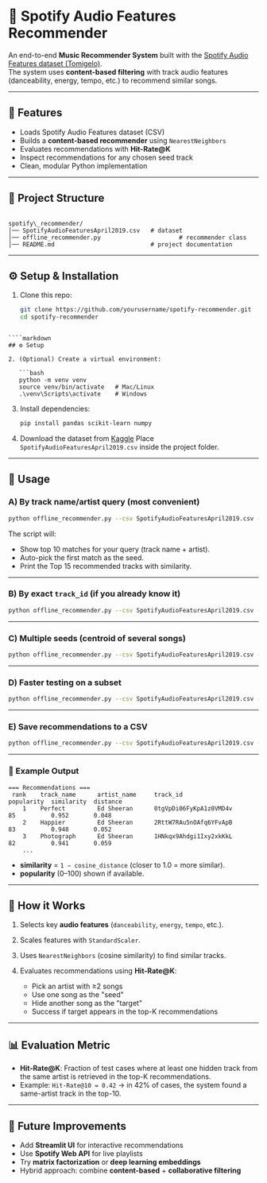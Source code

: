 # 🎵 Spotify Audio Features Recommender

An end-to-end **Music Recommender System** built with the [Spotify Audio Features dataset (Tomigelo)](https://www.kaggle.com/datasets/tomigelo/spotify-audio-features).  
The system uses **content-based filtering** with track audio features (danceability, energy, tempo, etc.) to recommend similar songs.

---

## 📌 Features
- Loads Spotify Audio Features dataset (CSV)
- Builds a **content-based recommender** using `NearestNeighbors`
- Evaluates recommendations with **Hit-Rate@K**
- Inspect recommendations for any chosen seed track
- Clean, modular Python implementation

---

## 📂 Project Structure
```

spotify\_recommender/
│── SpotifyAudioFeaturesApril2019.csv   # dataset
│── offline_recommender.py                      # recommender class
│── README.md                           # project documentation

````

---

## ⚙️ Setup & Installation

1. Clone this repo:
   ```bash
   git clone https://github.com/yourusername/spotify-recommender.git
   cd spotify-recommender
````

````markdown
## ⚙️ Setup

2. (Optional) Create a virtual environment:

   ```bash
   python -m venv venv
   source venv/bin/activate   # Mac/Linux
   .\venv\Scripts\activate    # Windows
````

3. Install dependencies:

   ```bash
   pip install pandas scikit-learn numpy
   ```

4. Download the dataset from [Kaggle](https://www.kaggle.com/datasets/tomigelo/spotify-audio-features)
   Place `SpotifyAudioFeaturesApril2019.csv` inside the project folder.

---

## 🚀 Usage

### A) By track name/artist query (most convenient)

```bash
python offline_recommender.py --csv SpotifyAudioFeaturesApril2019.csv --seed-query "shape of you" --top 15
```

The script will:

* Show top 10 matches for your query (track name + artist).
* Auto-pick the first match as the seed.
* Print the Top 15 recommended tracks with similarity.

---

### B) By exact `track_id` (if you already know it)

```bash
python offline_recommender.py --csv SpotifyAudioFeaturesApril2019.csv --seed-id 5cj54CVe4pQZ9cUKgbsZrG --top 10
```

---

### C) Multiple seeds (centroid of several songs)

```bash
python offline_recommender.py --csv SpotifyAudioFeaturesApril2019.csv --multi-seed-ids 5cj54CVe4pQZ9cUKgbsZrG,2yLy4mD9TIHOzHKn3gOhuw --top 20
```

---

### D) Faster testing on a subset

```bash
python offline_recommender.py --csv SpotifyAudioFeaturesApril2019.csv --seed-query "arijit singh" --top 10 --subset 50000
```

---

### E) Save recommendations to a CSV

```bash
python offline_recommender.py --csv SpotifyAudioFeaturesApril2019.csv --seed-query "dil diyan gallan" --top 25 --out recs.csv
```

---

### 🔎 Example Output

```
=== Recommendations ===
 rank    track_name      artist_name     track_id                     popularity  similarity  distance
    1    Perfect         Ed Sheeran      0tgVpDi06FyKpA1z0VMD4v       85          0.952       0.048
    2    Happier         Ed Sheeran      2RttW7RAu5nOAfq6YFvApB       83          0.948       0.052
    3    Photograph      Ed Sheeran      1HNkqx9Ahdgi1Ixy2xkKkL       82          0.941       0.059
    ...
```

* **similarity** = `1 − cosine_distance` (closer to 1.0 = more similar).
* **popularity** (0–100) shown if available.

---

## 🧠 How it Works

1. Selects key **audio features** (`danceability`, `energy`, `tempo`, etc.).
2. Scales features with `StandardScaler`.
3. Uses `NearestNeighbors` (cosine similarity) to find similar tracks.
4. Evaluates recommendations using **Hit-Rate\@K**:

   * Pick an artist with ≥2 songs
   * Use one song as the "seed"
   * Hide another song as the "target"
   * Success if target appears in the top-K recommendations

---

## 📊 Evaluation Metric

* **Hit-Rate\@K**: Fraction of test cases where at least one hidden track from the same artist is retrieved in the top-K recommendations.
* Example: `Hit-Rate@10 = 0.42` → in 42% of cases, the system found a same-artist track in the top-10.

---

## 🔮 Future Improvements

* Add **Streamlit UI** for interactive recommendations
* Use **Spotify Web API** for live playlists
* Try **matrix factorization** or **deep learning embeddings**
* Hybrid approach: combine **content-based** + **collaborative filtering**

```

